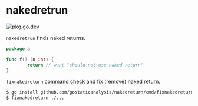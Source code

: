 # nakedretrun

[![pkg.go.dev][gopkg-badge]][gopkg]

`nakedretrun` finds naked returns.

```go
package a

func f() (n int) {
        return // want "should not use naked return"
}
```

`fixnakedreturn` command check and fix (remove) naked return.

```sh
$ go install github.com/gostaticanalysis/nakedreturn/cmd/fixnakedreturn
$ fixnakedreturn ./...
```
<!-- links -->
[gopkg]: https://pkg.go.dev/github.com/gostaticanalysis/nakedretrun
[gopkg-badge]: https://pkg.go.dev/badge/github.com/gostaticanalysis/nakedretrun?status.svg

